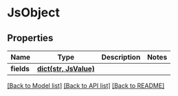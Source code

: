 # JsObject

## Properties
Name | Type | Description | Notes
------------ | ------------- | ------------- | -------------
**fields** | [**dict(str, JsValue)**](JsValue.md) |  | 

[[Back to Model list]](../README.md#documentation-for-models) [[Back to API list]](../README.md#documentation-for-api-endpoints) [[Back to README]](../README.md)


